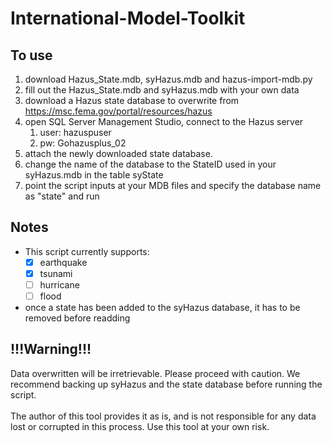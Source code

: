 # International-Model-Toolkit

<h2>To use</h2>

1. download Hazus_State.mdb, syHazus.mdb and hazus-import-mdb.py
2. fill out the Hazus_State.mdb and syHazus.mdb with your own data
3. download a Hazus state database to overwrite from https://msc.fema.gov/portal/resources/hazus
4. open SQL Server Management Studio, connect to the Hazus server
    1. user: hazuspuser
    2. pw: Gohazusplus_02
5. attach the newly downloaded state database.
6. change the name of the database to the StateID used in your syHazus.mdb in the table syState
7. point the script inputs at your MDB files and specify the database name as "state" and run
 
<h2>Notes</h2>
 
* This script currently supports:
  - [x] earthquake
  - [x] tsunami
  - [ ] hurricane
  - [ ] flood
* once a state has been added to the syHazus database, it has to be removed before readding
 
<h2>!!!Warning!!!</h2>
Data overwritten will be irretrievable.  Please proceed with caution. We recommend backing up syHazus and the state database before running the script.  
<br/>
<br/>
The author of this tool provides it as is, and is not responsible for any data lost
or corrupted in this process.  Use this tool at your own risk.
